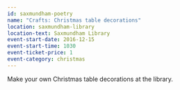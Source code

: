 ```yaml
---
id: saxmundham-poetry
name: "Crafts: Christmas table decorations"
location: saxmundham-library
location-text: Saxmundham Library
event-start-date: 2016-12-15
event-start-time: 1030
event-ticket-price: 1
event-category: christmas
---
```

Make your own Christmas table decorations at the library.
